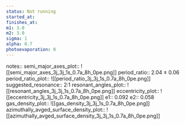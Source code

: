 ```yaml
---
status: Not running
started_at:
finishes_at:
m1: 3.0
m2: 3.0
sigma: 1
alpha: 0.7
photoevaporation: 0
---
```


notes::
semi_major_axes_plot:: ![[semi_major_axes_3j_3j_1s_0.7a_8h_0pe.png]]
period_ratio:: 2.04 ± 0.06
period_ratio_plot:: ![[period_ratio_3j_3j_1s_0.7a_8h_0pe.png]]
suggested_resonance:: 2:1
resonant_angles_plot:: ![[resonant_angles_3j_3j_1s_0.7a_8h_0pe.png]]
eccentricity_plot:: ![[eccentricity_3j_3j_1s_0.7a_8h_0pe.png]]
e1:: 0.092
e2:: 0.058
gas_density_plot:: ![[gas_density_3j_3j_1s_0.7a_8h_0pe.png]]
azimuthally_avged_surface_density_plot:: ![[azimuthally_avged_surface_density_3j_3j_1s_0.7a_8h_0pe.png]]

